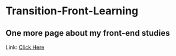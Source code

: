 # Transition-Front-Learning
## One more page about my front-end studies
Link: [Click Here](https://david-rjoian.github.io/Transition-Front-Learning/)
